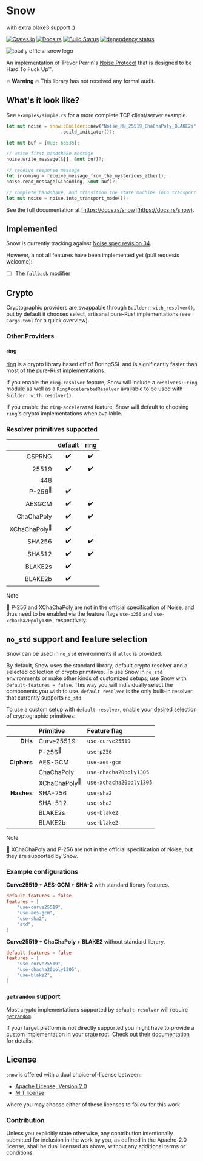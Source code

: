 # Snow

with extra blake3 support :)

[![Crates.io](https://img.shields.io/crates/v/snow.svg)](https://crates.io/crates/snow)
[![Docs.rs](https://docs.rs/snow/badge.svg)](https://docs.rs/snow)
[![Build Status](https://github.com/mcginty/snow/workflows/Build/badge.svg)](https://github.com/mcginty/snow/actions)
[![dependency status](https://deps.rs/repo/github/mcginty/snow/status.svg)](https://deps.rs/repo/github/mcginty/snow)

![totally official snow logo](https://i.imgur.com/gFgvo49.jpg?1)

An implementation of Trevor Perrin's [Noise Protocol](https://noiseprotocol.org/) that
is designed to be Hard To Fuck Up™.

🔥 **Warning** 🔥 This library has not received any formal audit.

## What's it look like?

See `examples/simple.rs` for a more complete TCP client/server example.

```rust
let mut noise = snow::Builder::new("Noise_NN_25519_ChaChaPoly_BLAKE2s".parse()?)
                    .build_initiator()?;

let mut buf = [0u8; 65535];

// write first handshake message
noise.write_message(&[], &mut buf)?;

// receive response message
let incoming = receive_message_from_the_mysterious_ether();
noise.read_message(&incoming, &mut buf)?;

// complete handshake, and transition the state machine into transport mode
let mut noise = noise.into_transport_mode()?;
```

See the full documentation at [https://docs.rs/snow](https://docs.rs/snow).

## Implemented

Snow is currently tracking against [Noise spec revision 34](https://noiseprotocol.org/noise_rev34.html).

However, a not all features have been implemented yet (pull requests welcome):

- [ ] [The `fallback` modifier](https://noiseprotocol.org/noise_rev34.html#the-fallback-modifier)

## Crypto

Cryptographic providers are swappable through `Builder::with_resolver()`, but by default
it chooses select, artisanal pure-Rust implementations (see `Cargo.toml` for a quick
overview).

### Other Providers

#### ring

[ring](https://github.com/briansmith/ring) is a crypto library based off of BoringSSL
and is significantly faster than most of the pure-Rust implementations.

If you enable the `ring-resolver` feature, Snow will include a `resolvers::ring` module
as well as a `RingAcceleratedResolver` available to be used with
`Builder::with_resolver()`.

If you enable the `ring-accelerated` feature, Snow will default to choosing `ring`'s
crypto implementations when available.

### Resolver primitives supported

|                                        | default            | ring               |
| -------------------------------------: | :----------------: | :----------------: |
|     CSPRNG                             | :heavy_check_mark: | :heavy_check_mark: |
|      25519                             | :heavy_check_mark: | :heavy_check_mark: |
|        448                             |                    |                    |
|      P-256<sup>:checkered_flag:</sup>  | :heavy_check_mark: |                    |
|     AESGCM                             | :heavy_check_mark: | :heavy_check_mark: |
| ChaChaPoly                             | :heavy_check_mark: | :heavy_check_mark: |
| XChaChaPoly<sup>:checkered_flag:</sup> | :heavy_check_mark: |                    |
|     SHA256                             | :heavy_check_mark: | :heavy_check_mark: |
|     SHA512                             | :heavy_check_mark: | :heavy_check_mark: |
|    BLAKE2s                             | :heavy_check_mark: |                    |
|    BLAKE2b                             | :heavy_check_mark: |                    |

> [!Note]
> :checkered_flag: P-256 and XChaChaPoly are not in the official specification of Noise, and thus need to be enabled
via the feature flags `use-p256` and `use-xchacha20poly1305`, respectively.

## `no_std` support and feature selection

Snow can be used in `no_std` environments if `alloc` is provided.

By default, Snow uses the standard library, default crypto resolver and a selected collection
of crypto primitives. To use Snow in `no_std` environments or make other kinds of customized
setups, use Snow with `default-features = false`. This way you will individually select
the components you wish to use. `default-resolver` is the only built-in resolver that
currently supports `no_std`.

To use a custom setup with `default-resolver`, enable your desired selection of cryptographic primitives:

|             | Primitive                              | Feature flag           |
| ----------: | :------------------------------------- | :--------------------- |
| **DHs**     | Curve25519                             | `use-curve25519`       |
|             | P-256<sup>:checkered_flag:</sup>       | `use-p256`             |
| **Ciphers** | AES-GCM                                | `use-aes-gcm`          |
|             | ChaChaPoly                             | `use-chacha20poly1305` |
|             | XChaChaPoly<sup>:checkered_flag:</sup> | `use-xchacha20poly1305`|
| **Hashes**  | SHA-256                                | `use-sha2`             |
|             | SHA-512                                | `use-sha2`             |
|             | BLAKE2s                                | `use-blake2`           |
|             | BLAKE2b                                | `use-blake2`           |

> [!Note]
> :checkered_flag: XChaChaPoly and P-256 are not in the official specification of Noise, but they are supported
by Snow.

### Example configurations

**Curve25519 + AES-GCM + SHA-2** with standard library features.
```toml
default-features = false
features = [
    "use-curve25519",
    "use-aes-gcm",
    "use-sha2",
    "std",
]
```

**Curve25519 + ChaChaPoly + BLAKE2** without standard library.
```toml
default-features = false
features = [
    "use-curve25519",
    "use-chacha20poly1305",
    "use-blake2",
]
```

### `getrandom` support

Most crypto implementations supported by `default-resolver` will require
[`getrandom`](getrandom).

If your target platform is not directly supported
you might have to provide a custom implementation in your crate root.
Check out their [documentation](getrandom-custom) for details.

[getrandom]: https://crates.io/crates/getrandom
[getrandom-custom]: https://docs.rs/getrandom/0.2.15/getrandom/macro.register_custom_getrandom.html

## License

`snow` is offered with a dual choice-of-license between:

- [Apache License, Version 2.0](https://www.apache.org/licenses/LICENSE-2.0)
- [MIT license](https://opensource.org/license/mit/)

where you may choose either of these licenses to follow for this work.

### Contribution

Unless you explicitly state otherwise, any contribution intentionally submitted
for inclusion in the work by you, as defined in the Apache-2.0 license, shall be
dual licensed as above, without any additional terms or conditions.
